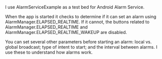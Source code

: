 I use AlarmServiceExample as a test bed for Android Alarm Service.

When the app is started it checks to determine if it can set an alarm using AlarmManager.ELAPSED_REALTIME. If it cannot, the buttons related to AlarmManager.ELAPSED_REALTIME and AlarmManager.ELAPSED_REALTIME_WAKEUP are disabled.

You can set several other parameters before starting an alarm: local vs. global broadcast; type of intent to start; and the interval between alarms. I use these to understand how alarms work.